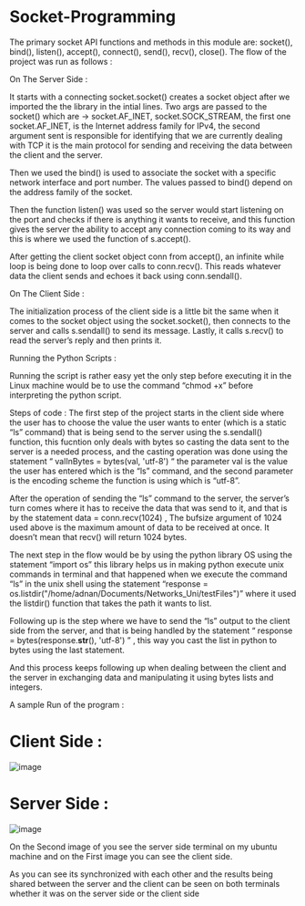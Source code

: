 # Socket-Programming

The primary socket API functions and methods in this module are:
socket(), bind(), listen(), accept(), connect(), send(), recv(), close().
The flow of the project was run as follows :

On The Server Side :

It starts with a connecting socket.socket() creates a socket object after we imported the the library in the intial lines. Two args are passed to the socket() which are → socket.AF_INET, socket.SOCK_STREAM, the first one socket.AF_INET, is the Internet address family for IPv4, the second argument sent is responsible for identifying that we are currently dealing with TCP it is the main protocol for sending and receiving the data between the client and the server.

Then we used the bind() is used to associate the socket with a specific network interface and port number. The values passed to bind() depend on the address family of the socket.

Then the function listen() was used so the server would start listening on the port and checks if there is anything it wants to receive, and this function gives the server the ability to accept any connection coming to its way and this is where we used the function of s.accept().

After getting the client socket object conn from accept(), an infinite while loop is being done to loop over calls to conn.recv(). This reads whatever data the client sends and echoes it back using conn.sendall(). 



On The Client Side :

The initialization process of the client side is a little bit the same when it comes to the socket object using the socket.socket(), then connects to the server and calls s.sendall() to send its message. Lastly, it calls s.recv() to read the server’s reply and then prints it.

Running the Python Scripts :

Running the script is rather easy yet the only step before executing it in the Linux machine would be to use the command “chmod +x” before interpreting the python script.

Steps of code :
The first step of the project starts in the client side where the user has to choose the value the user wants to enter (which is a static “ls” command) that is being send to the server using the s.sendall() function, this fucntion only deals with bytes so casting the data sent to the server is a needed process, and the casting operation was done using the statement  “ valInBytes = bytes(val, 'utf-8') “ the parameter val is the value the user has entered which is the “ls” command, and the second parameter is the encoding scheme the function is using which is “utf-8”.

After the operation of sending the “ls” command to the server, the server’s turn comes where it has to receive the data that was send to it, and that is by the statement 
data = conn.recv(1024) , The bufsize argument of 1024 used above is the maximum amount of data to be received at once. It doesn’t mean that recv() will return 1024 bytes.

The next step in the flow would be by using the python library OS using the statement “import os” this library helps us in making python execute unix commands in terminal and that happened when we execute the command “ls” in the unix shell using the statement “response = os.listdir("/home/adnan/Documents/Networks_Uni/testFiles")” where it used the listdir() function that takes the path it wants to list.

Following up is the step where we have to send the “ls” output to the client side from the server, and that is being handled by the statement 
 “ response = bytes(response.__str__(), 'utf-8') ” , this way you cast the list in python to bytes using the last statement.

And this process keeps following up when dealing between the client and the server in exchanging data and manipulating it using bytes lists and integers.

A sample Run of the program :

# Client Side :

![image](https://user-images.githubusercontent.com/36306586/58715483-a159da00-83cf-11e9-9322-1ed91b4a5910.png)

# Server Side :

![image](https://user-images.githubusercontent.com/36306586/58715569-d0704b80-83cf-11e9-9295-2f78fbe93150.png)

On the Second image of you see the server side terminal on my ubuntu machine
and on the First image you can see the client side.

As you can see its synchronized with each other and the results being shared between the server and the client can be seen on both terminals whether it was on the server side or the client side 
